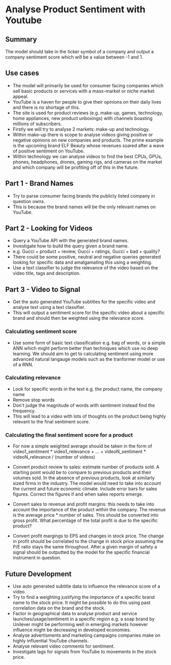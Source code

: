 # Analyse Product Sentiment with Youtube

## Summary

The model should take in the ticker symbol of a company and output a company sentiment score which will be a value between -1 and 1.

## Use cases

* The model will primarily be used for consumer facing companies which sell basic products or services with a mass-market or niche market appeal. 
* YouTube is a haven for people to give their opinions on their daily lives and there is no shortage of this. 
* The site is used for product reviews (e.g. make-up, games, technology, home appliances, new product unboxings) with channels boasting millions of subscribers. 
* Firstly we will try to analyse 2 markets: make-up and technology. 
* Within make-up there is scope to analyse videos giving positive or negative opinions on new companies and products. The prime example is the upcoming brand ELF Beauty whose revenues soared after a wave of positive sentiment on YouTube. 
* Within technology we can analyse videos to find the best CPUs, GPUs, phones, headphones, drones, gaming rigs, and cameras on the market and which company will be profiting off of this in the future. 

## Part 1 - Brand Names

* Try to parse consumer facing brands the publicly listed company in question owns. 
* This is because the brand names will be the only relevant names on YouTube. 

## Part 2 - Looking for Videos

* Query a YouTube API with the generated brand names. 
* Investigate how to build the query given a brand name.
* e.g. Gucci + product + review, Gucci + ratings, Gucci + bad + quality? 
* There could be some positive, neutral and negative queries generated looking for specific data and amalgamating this using a weighting. 
* Use a text classifier to judge the relevance of the video based on the video title, tags and description. 

## Part 3 - Video to Signal

* Get the auto generated YouTube subtitles for the specific video and analyse text using a text classifier. 
* This will output a sentiment score for the specific video about a specific brand and should then be weighted using the relevance score.

### Calculating sentiment score
* Use some form of basic text classification e.g. bag of words, or a simple ANN which might perform better than techniques which use no deep learning. We should aim to get to calculating sentiment using more advanced natural langauge models such as the tranformer model or use of a RNN. 

### Calculating relevance
* Look for specific words in the text e.g. the product name, the company name
* Remove stop words
* Don't judge the magnitude of words with sentiment instead find the frequency. 
* This will lead to a video with lots of thoughts on the product being highly relevant to the final sentiment score. 

### Calculating the final sentiment score for a product
* For now a simple weighted average should be taken in the form of video1_sentiment * video1_relevance + ... + videoN_sentiment * videoN_relevance  / (number of videos)

* Convert product review to sales: estimate number of products sold. A starting point would be to compare to previous products and their volumes sold. In the absence of previous products, look at similarly sized firms in the industry. The model would need to take into account the current and future economic climate. Include error bars for sales figures. Correct the figures if and when sales reports emerge. 
* Convert sales to revenue and profit margins: this needs to take into account the importance of the product within the company. The revenue is the average price * number of sales. This should be converted into gross profit. What percentage of the total profit is due to the specific product? 
* Convert profit margings to EPS and changes in stock price. The change in profit should be correlated to the change in stock price assuming the P/E ratio stays the same throughout. After a given margin of safety a signal should be outputted by the model for the specific financial instrument in question.

## Future Development

* Use auto generated subtitle data to influence the relevance score of a video.
* Try to find a weighting justifying the importance of a specific brand name to the stock price. It might be possible to do this using past correlation data on the brand and the stock. 
* Factor in geographical data to analyse product and service launches/usage/sentiment in a specific region e.g. a soap brand by Unilever might be performing well in emerging markets however influence might be decreasing in developed economies. 
* Analyse advertisments and marketing campaigns companies make on highly influential YouTube channels.
* Analyse relevant video comments for sentiment. 
* Investigate lags for signals from YouTube to movements in the stock price. 